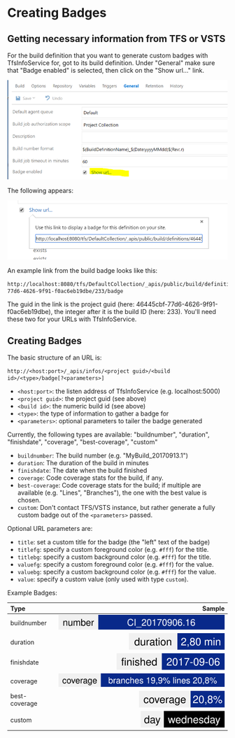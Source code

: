 # Creating Badges

## Getting necessary information from TFS or VSTS

For the build definition that you want to generate custom badges with TfsInfoService for,
got to its build definition. Under "General" make sure that "Badge enabled" is selected,
then click on the "Show url..." link.

![BuildDefinition](images/BuildDefinition.png)

The following appears:

![BadgeLink](images/BadgeLink.png)

An example link from the build badge looks like this:

    http://localhost:8080/tfs/DefaultCollection/_apis/public/build/definitions/46445cbf-77d6-4626-9f91-f0ac6eb19dbe/233/badge

The guid in the link is the project guid (here: 46445cbf-77d6-4626-9f91-f0ac6eb19dbe), the integer after it is the build ID
(here: 233). You'll need these two for your URLs with TfsInfoService.

## Creating Badges

The basic structure of an URL is:

    http://<host:port>/_apis/infos/<project guid>/<build id>/<type>/badge[?<parameters>]

* `<host:port>`: the listen address of TfsInfoService (e.g. localhost:5000)
* `<project guid>`: the project guid (see above)
* `<build id>`: the numeric build id (see above)
* `<type>`: the type of information to gather a badge for
* `<parameters>`: optional parameters to tailer the badge generated

Currently, the following types are available:
"buildnumber", "duration", "finishdate", "coverage", "best-coverage", "custom"

* `buildnumber`: The build number (e.g. "MyBuild_20170913.1")
* `duration`: The duration of the build in minutes
* `finishdate`: The date when the build finished
* `coverage`: Code coverage stats for the build, if any.
* `best-coverage`: Code coverage stats for the build; if multiple are available (e.g. "Lines", "Branches"),
the one with the best value is chosen.
* `custom`: Don't contact TFS/VSTS instance, but rather generate a fully custom badge out of the `<parameters>` passed.

Optional URL parameters are:

* `title`: set a custom title for the badge (the "left" text of the badge)
* `titlefg`: specify a custom foreground color (e.g. `#fff`) for the title.
* `titlebg`: specify a custom background color (e.g. `#fff`) for the title.
* `valuefg`: specify a custom foreground color (e.g. `#fff`) for the value.
* `valuebg`: specify a custom background color (e.g. `#fff`) for the value.
* `value`: specify a custom value (only used with type `custom`).

Example Badges:

|Type|Sample|
|:---|-----:|
|buildnumber|![buildnumber](badges/buildnumber_badge.svg)|
|duration|![duration](badges/duration_badge.svg)|
|finishdate|![finishdate](badges/finishdate_badge.svg)|
|coverage|![coverage](badges/coverage_badge.svg)|
|best-coverage|![best-coverage](badges/best-coverage_badge.svg)|
|custom|![custom](badges/custom_sample_badge.svg)|

